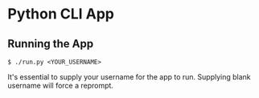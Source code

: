 # Python CLI App

## Running the App
``` shell
$ ./run.py <YOUR_USERNAME>
```
It's essential to supply your username for the app to run. Supplying blank username will force a reprompt. 